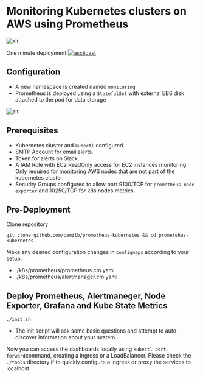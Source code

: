 # Monitoring Kubernetes  clusters on AWS using Prometheus


![alt](https://www.camil.org/content/images/2017/cluster.png)

One minute deployment
[![asciicast](https://asciinema.org/a/QdIFKxowJ9XOSpS9QYuGI23J5.png)](https://asciinema.org/a/QdIFKxowJ9XOSpS9QYuGI23J5)

## Configuration

* A new namespace is created named `monitoring`
* Prometheus is deployed using a `StatefulSet` with external EBS disk attached to the pod for data storage

![alt](https://www.camil.org/content/images/2016/10/prom-1.png)

## Prerequisites

* Kubernetes cluster and `kubectl` configured.
* SMTP Account for email alerts.
* Token for alerts on Slack.
* A IAM Role with EC2 ReadOnly access for EC2 instances monitoring. Only required for monitoring AWS nodes that are not part of the kubernetes cluster.
* Security Groups configured to allow port 9100/TCP for `prometheus node-exporter` and 10250/TCP for k8s nodes metrics.


## Pre-Deployment

Clone repository

    git clone github.com/camilb/prometheus-kubernetes && cd prometehus-kubernetes

Make any desired configuration changes in `configmaps` according to your setup.
* ./k8s/prometheus/prometheus.cm.yaml
* ./k8s/prometheus/alertmanager.cm.yaml


## Deploy Prometheus, Alertmaneger, Node Exporter, Grafana and Kube State Metrics

    ./init.sh

* The init script will ask some basic questions and attempt to auto-discover information about your system.


Now you can access the dashboards locally using `kubectl port-forward`command, creating a ingress or a LoadBalancer. Please check the `./tools` directory if to quickly configure a ingress or proxy the services to localhost.
